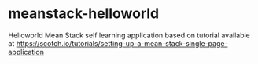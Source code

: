 # meanstack-helloworld
Helloworld Mean Stack self learning application based on tutorial available at https://scotch.io/tutorials/setting-up-a-mean-stack-single-page-application
